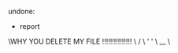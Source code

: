 undone:

- report

\WHY YOU DELETE MY FILE !!!!!!!!!!!!!!!   \  /
\                                         '  '
\                                          __
\
 
 
